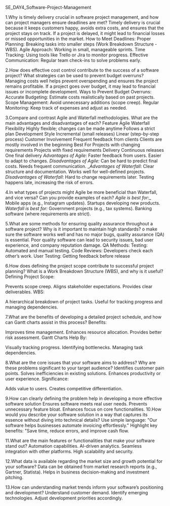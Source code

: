 SE_DAY4_Software-Project-Management

1.Why is timely delivery crucial in software project management, and how can project managers ensure deadlines are met?
Timely delivery is crucial because it keeps customers happy, avoids extra costs, and ensures that the project stays on track. If a project is delayed, it might lead to financial losses or missed opportunities in the market.
How to Meet Deadlines:
Proper Planning: Breaking tasks into smaller steps (Work Breakdown Structure - WBS).
Agile Approach: Working in small, manageable sprints.
Time Tracking: Using tools like Trello or Jira to monitor progress.
Effective Communication: Regular team check-ins to solve problems early.

2.How does effective cost control contribute to the success of a software project? What strategies can be used to prevent budget overruns?
Managing costs well helps prevent overspending and ensures the project remains profitable. If a project goes over budget, it may lead to financial issues or incomplete development.
Ways to Prevent Budget Overruns:
Accurate Budgeting: Estimate costs realistically based on past projects.
Scope Management: Avoid unnecessary additions (scope creep).
Regular Monitoring: Keep track of expenses and adjust as needed.


3.Compare and contrast Agile and Waterfall methodologies. What are the main advantages and disadvantages of each?
Feature	                  Agile	                                                 Waterfall
Flexibility   	        Highly flexible; changes can be made anytime	          Follows a strict plan
Development Style	       Incremental (small releases)                           	Linear (step-by-step process)
Customer Involvement   	Frequent feedback from clients	                         Clients are mostly involved in the beginning
Best For	                Projects with changing requirements                   	Projects with fixed requirements
Delivery	                    Continuous releases                                  	One final delivery
_Advantages of Agile:_
Faster feedback from users.
Easier to adapt to changes.
_Disadvantages of Agile:_
Can be hard to predict final costs.
Needs frequent communication.
__Advantages of Waterfall_:
Clear structure and documentation.
Works well for well-defined projects.
_Disadvantages of Waterfall_:
Hard to change requirements later.
Testing happens late, increasing the risk of errors.

4.In what types of projects might Agile be more beneficial than Waterfall, and vice versa? Can you provide examples of each?
_Agile is best for:__
Mobile apps (e.g., Instagram updates).
Startups developing new products.
_Waterfall is best for:_
Government projects (e.g., tax systems).
Banking software (where requirements are strict).

5.What are some methods for ensuring quality assurance throughout a software project? Why is it important to maintain high standards?
o make sure the software works well and has no major bugs, quality assurance (QA) is essential. Poor quality software can lead to security issues, bad user experience, and company reputation damage.
QA Methods:
Testing: Automated and manual testing.
Code Reviews: Developers check each other’s work.
User Testing: Getting feedback before release

6.How does defining the project scope contribute to successful project planning? What is a Work Breakdown Structure (WBS), and why is it useful?
Defining Project Scope:

Prevents scope creep.
Aligns stakeholder expectations.
Provides clear deliverables.
WBS:

A hierarchical breakdown of project tasks.
Useful for tracking progress and managing dependencies.

7.What are the benefits of developing a detailed project schedule, and how can Gantt charts assist in this process?
Benefits:

Improves time management.
Enhances resource allocation.
Provides better risk assessment.
Gantt Charts Help By:

Visually tracking progress.
Identifying bottlenecks.
Managing task dependencies.

8.What are the core issues that your software aims to address? Why are these problems significant to your target audience?
Identifies customer pain points.
Solves inefficiencies in existing solutions.
Enhances productivity or user experience.
Significance:

Adds value to users.
Creates competitive differentiation.

9.How can clearly defining the problem help in developing a more effective software solution
Ensures software meets real user needs.
Prevents unnecessary feature bloat.
Enhances focus on core functionalities.
10.How would you describe your software solution in a way that captures its essence without diving into technical details?
Use simple language: "Our software helps businesses automate invoicing effortlessly."
Highlight key benefits: "Save time, reduce errors, and improve cash flow.

11.What are the main features or functionalities that make your software stand out?
Automation capabilities.
AI-driven analytics.
Seamless integration with other platforms.
High scalability and security.

12.What data is available regarding the market size and growth potential for your software?
Data can be obtained from market research reports (e.g., Gartner, Statista).
Helps in business decision-making and investment pitching.

13.How can understanding market trends inform your software’s positioning and development?
Understand customer demand.
Identify emerging technologies.
Adjust development priorities accordingly.
